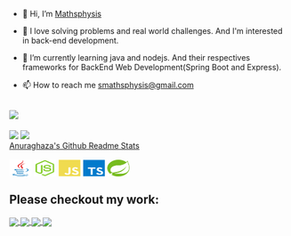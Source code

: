 - 👋 Hi, I’m [Mathsphysis](https://github.com/Mathsphysis)
- 👀 I love solving problems and real world challenges. And I'm interested in back-end development.
- 🌱 I’m currently learning java and nodejs. And their respectives frameworks for BackEnd Web Development(Spring Boot and Express).

- 📫 How to reach me smathsphysis@gmail.com
<br>
<a href="https://www.linkedin.com/in/matheus-souza-mathsphysis"><img src="https://img.shields.io/badge/LinkedIn-0077B5?style=for-the-badge&logo=linkedin&logoColor=white"></a>
<br>
<br>
<div>
  <img height= 180em src="https://github-readme-stats.vercel.app/api?username=Mathsphysis&show_icons=true&theme=tokyonight&include_all_commits=true&count_private=true">
  <img height= 180em src="https://github-readme-stats.vercel.app/api/top-langs/?username=Mathsphysis&layout=compact&theme=tokyonight&langs_count=16">
  <div>
    <a href=https://github.com/anuraghazra/github-readme-stats>Anuraghaza's Github Readme Stats</a>
  </div>
</div>

<div style="display: inline_block"><br>
  <img align="center" alt="Maths-Java" height="30" width="40" src="https://raw.githubusercontent.com/devicons/devicon/master/icons/java/java-original.svg">
  <img align="center" alt="Maths-Node" height="30" width="40" src="https://raw.githubusercontent.com/devicons/devicon/master/icons/nodejs/nodejs-original.svg">
  <img align="center" alt="Maths-Js" height="30" width="40" src="https://raw.githubusercontent.com/devicons/devicon/master/icons/javascript/javascript-plain.svg">
  <img align="center" alt="Maths-Ts" height="30" width="40" src="https://raw.githubusercontent.com/devicons/devicon/master/icons/typescript/typescript-plain.svg">
  <img align="center" alt="Maths-Spring" height="30" width="40" src="https://raw.githubusercontent.com/devicons/devicon/master/icons/spring/spring-original.svg">
</div>

## Please checkout my work:

<div style="display: inline_block">
  <a href="https://github.com/Mathsphysis/API-CRUD-DevOZ">
    <img align="center" height= 145em src="https://github-readme-stats.vercel.app/api/pin?username=Mathsphysis&repo=API-CRUD-DevOZ&theme=tokyonight")>
  </a>
  <a href="https://github.com/Mathsphysis/personapi-dio">
    <img align="center" height= 145em src="https://github-readme-stats.vercel.app/api/pin?username=Mathsphysis&repo=personapi-dio&theme=tokyonight")>
  </a>
  <a href="https://github.com/Mathsphysis/beerstock-dio">
    <img align="center" height= 145em src="https://github-readme-stats.vercel.app/api/pin?username=Mathsphysis&repo=beerstock-dio&theme=tokyonight")>
  </a>
  <a href="https://github.com/Mathsphysis/hoaxify-ws">
    <img align="center" height= 145em src="https://github-readme-stats.vercel.app/api/pin?username=Mathsphysis&repo=hoaxify-ws&theme=tokyonight")>
  </a>
</div>


